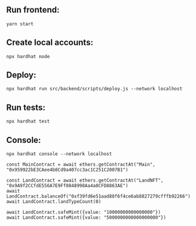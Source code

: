 ## Run frontend:
```
yarn start
```

## Create local accounts:
```
npx hardhat node
```

## Deploy:
```
npx hardhat run src/backend/scripts/deploy.js --network localhost
```

## Run tests:
```
npx hardhat test
```

## Console:
```
npx hardhat console --network localhost

const MainContract = await ethers.getContractAt("Main", "0x959922bE3CAee4b8Cd9a407cc3ac1C251C2007B1")

const LandContract = await ethers.getContractAt("LandNFT", "0x9A9f2CCfdE556A7E9Ff0848998Aa4a0CFD8863AE")
await LandContract.balanceOf("0xf39fd6e51aad88f6f4ce6ab8827279cfffb92266")
await LandContract.landTypeCount(0)

await LandContract.safeMint({value: "10000000000000000"})
await LandContract.safeMint({value: "5000000000000000000"})

```